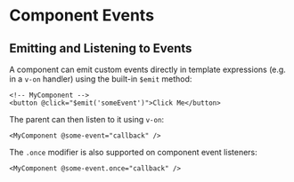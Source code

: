 # Component Events

## Emitting and Listening to Events

A component can emit custom events directly in template expressions (e.g. in a `v-on` handler) using the built-in `$emit` method:

    <!-- MyComponent -->
    <button @click="$emit('someEvent')">Click Me</button>

The parent can then listen to it using `v-on`:

    <MyComponent @some-event="callback" />

The `.once` modifier is also supported on component event listeners:

    <MyComponent @some-event.once="callback" />

